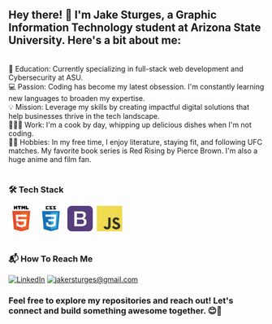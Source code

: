 
## Hey there! 👋 I'm Jake Sturges, a Graphic Information Technology student at Arizona State University. Here's a bit about me:
<br>
 🔱 Education: Currently specializing in full-stack web development and Cybersecurity at ASU.<br>
 💻 Passion: Coding has become my latest obsession. I'm constantly learning new languages to broaden my expertise.<br>
 💡 Mission: Leverage my skills by creating impactful digital solutions that help businesses thrive in the tech landscape.<br>
 👨🏻‍🍳 Work: I'm a cook by day, whipping up delicious dishes when I'm not coding.<br>
 💪🏻 Hobbies: In my free time, I enjoy literature, staying fit, and following UFC matches. My favorite book series is Red Rising by Pierce Brown. I'm also a huge anime and film fan.
<br>
<br>

### 🛠  Tech Stack 
  <img width=50px src="https://raw.githubusercontent.com/github/explore/80688e429a7d4ef2fca1e82350fe8e3517d3494d/topics/html/html.png">&nbsp;
  <img width=50px src="https://raw.githubusercontent.com/github/explore/80688e429a7d4ef2fca1e82350fe8e3517d3494d/topics/css/css.png">&nbsp;
  <img width=50px src="https://raw.githubusercontent.com/github/explore/80688e429a7d4ef2fca1e82350fe8e3517d3494d/topics/bootstrap/bootstrap.png">&nbsp;
  <img width=50px src="https://raw.githubusercontent.com/github/explore/80688e429a7d4ef2fca1e82350fe8e3517d3494d/topics/javascript/javascript.png">&nbsp;
<br>
<br>

### 📬 How To Reach Me
 <a href="https://www.linkedin.com/in/jake-sturges-787645285/">![LinkedIn](https://img.shields.io/badge/LinkedIn-0077B5?style=for-the-badge&logo=linkedin&logoColor=white)</a>
 <a href="mailto:YourEmail@gmail.com">![jakersturges@gmail.com](https://img.shields.io/badge/Gmail-D14836?style=for-the-badge&logo=gmail&logoColor=white)</a>

 ### Feel free to explore my repositories and reach out! Let's connect and build something awesome together. 😊🚀
